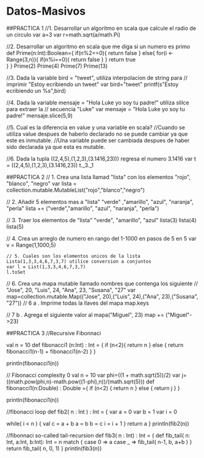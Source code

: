 # Datos-Masivos

##PRACTICA 1
//1. Desarrollar un algoritmo en scala que calcule el radio de un circulo
var a=3
var r=math.sqrt(a/math.Pi)

//2. Desarrollar un algoritmo en scala que me diga si un numero es primo
def Prime(n:Int):Boolean={
    if(n%2==0){
        return false
    }
    else{
        for(i <- Range(3,n)){
            if(n%i==0){
                return false
            }
        }
        return true                
    }
}
Prime(2)
Prime(4)
Prime(7)
Prime(13)


//3. Dada la variable bird = "tweet", utiliza interpolacion de string para
//   imprimir "Estoy ecribiendo un tweet"
var bird="tweet"
printf(s"Estoy ecribiendo un %s",bird)

//4. Dada la variable mensaje = "Hola Luke yo soy tu padre!" utiliza slilce para extraer la
//   secuencia "Luke"
var mensaje = "Hola Luke yo soy tu padre!"
mensaje.slice(5,9)

//5. Cual es la diferencia en value y una variable en scala?
//Cuando se utiliza value despues de haberlo declarado no se puede cambiar ya que este es inmutable.
//Una variable puede ser cambiada despues de haber sido declarada ya que esta es mutable.


//6. Dada la tupla ((2,4,5),(1,2,3),(3.1416,23))) regresa el numero 3.1416 
var t = ((2,4,5),(1,2,3),(3.1416,23))
t._3._1


##PRACTICA 2
// 1. Crea una lista llamad "lista" con los elementos "rojo", "blanco", "negro"
    var lista = collection.mutable.MutableList("rojo","blanco","negro")

// 2. Añadir 5 elementos mas a "lista" "verde" ,"amarillo", "azul", "naranja", "perla"
    lista += ("verde","amarillo", "azul", "naranja", "perla")


// 3. Traer los elementos de "lista" "verde", "amarillo", "azul"
    lista(3)
    lista(4)
    lista(5)
    

// 4. Crea un arreglo de numero en rango del 1-1000 en pasos de 5 en 5
    var v = Range(1,1000,5)
    
    // 5. Cuales son los elementos unicos de la lista Lista(1,3,3,4,6,7,3,7) utilice conversion a conjuntos
    var l = List(1,3,3,4,6,7,3,7)
    l.toSet


// 6. Crea una mapa mutable llamado nombres que contenga los siguiente
//     "Jose", 20, "Luis", 24, "Ana", 23, "Susana", "27"
    var map=collection.mutable.Map(("Jose", 20),("Luis", 24),("Ana", 23),("Susana", "27"))
// 6 a . Imprime todas la llaves del mapa
    map.keys


// 7 b . Agrega el siguiente valor al mapa("Miguel", 23)
    map += ("Miguel"->23)
    
    
 ##PRACTICA 3
 //Recursive Fibonnaci

val n = 10
def fibonacci1 (n:Int) : Int =
  {
    if (n<2){
    return n
  }
  else
  {
      return fibonacci1(n-1) + fibonacci1(n-2)
  }
}

println(fibonacci1(n))

// Fibonacci complexity 0
val n = 10
var phi=((1 + math.sqrt(5))/2)
var j=((math.pow(phi,n)-math.pow((1-phi),n))/(math.sqrt(5)))
def fibonacci1(n:Double) : Double ={
if (n<2)
  {
  return n
  }
  else
  {
    return j
  }
}

println(fibonacci1(n))

//fibonacci loop
def fib2( n : Int ) : Int = {
  var a = 0
  var b = 1
  var i = 0	  
 
  while( i < n ) {
    val c = a + b
    a = b
    b = c
    i = i + 1
  } 
  return a
}
println(fib2(n))

//fibonnaci so-called tail-recursion
def fib3( n : Int) : Int = { 
  def fib_tail( n: Int, a:Int, b:Int): Int = n match {
    case 0 => a 
    case _ => fib_tail( n-1, b, a+b )
  }
  return fib_tail( n, 0, 1)
}
println(fib3(n))
